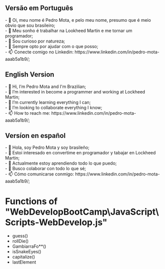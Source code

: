 <head><link href="https://cdn.jsdelivr.net/npm/bootstrap@5.1.3/dist/css/bootstrap.min.css" rel="stylesheet" integrity="sha384-1BmE4kWBq78iYhFldvKuhfTAU6auU8tT94WrHftjDbrCEXSU1oBoqyl2QvZ6jIW3" crossorigin="anonymous"></head>
<h2 class="container">Versão em Português</h2>
- 👋 Oi, meu nome é Pedro Mota, e pelo meu nome, presumo que é meio obvio que sou brasileiro;</br>
- 👀 Meu sonho é trabalhar na Lookheed Martin e me tornar um programador;</br>
- 🌱 Sou curioso por natureza;</br>
- 💞️ Sempre opto por ajudar com o que posso;</br>
- 📫 Conecte comigo no Linkedin: https://www.linkedin.com/in/pedro-mota-aaab5a1b9/;</br>

<h2>English Version</h2>
- 👋 Hi, I’m Pedro Mota and I'm Brazilian;</br>
- 👀 I’m interested in become a programmer and working at Lockheed Martin;</br>
- 🌱 I’m currently learning everything I can;</br>
- 💞️ I’m looking to collaborate everything I know;</br>
- 📫 How to reach me: https://www.linkedin.com/in/pedro-mota-aaab5a1b9/;</br>

<h2>Versíon en español</h2>
- 👋 Hola, soy Pedro Mota y soy brasileño;</br>
- 👀 Estoi interesado en convertime en programador y tabajar en Lockheed Martin;</br>
- 🌱 Actualmente estoy aprendiendo todo lo que puedo;</br>
- 💞️ Busco colaborar con todo lo que sé;</br>
- 📫 Cómo comunicarse conmigo: https://www.linkedin.com/in/pedro-mota-aaab5a1b9/;</br>


<h1>Functions of "WebDevelopBootCamp\JavaScript\Scripts-WebDevelop.js"</h1>
<ul>
    <li>guess()<!--Guess a number beteween 1 to 10--></li>
    <li>rollDie()<!--Give a random number between 0 and  a number of case specified by the user--></li>
    <li>GambiarraFo**()<!--Achei tão fod* que tive de deixar--></li>
    <li>isSnakeEyes()</li>
    <li>capitalize()</li>
    <li>lastElement</li>
